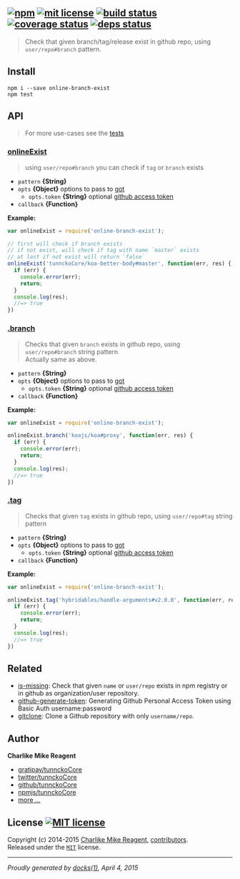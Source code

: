## [![npm][npmjs-img]][npmjs-url] [![mit license][license-img]][license-url] [![build status][travis-img]][travis-url] [![coverage status][coveralls-img]][coveralls-url] [![deps status][daviddm-img]][daviddm-url]

> Check that given branch/tag/release exist in github repo, using `user/repo#branch` pattern.

## Install
```
npm i --save online-branch-exist
npm test
```


## API
> For more use-cases see the [tests](./test.js)

### [onlineExist](./index.js#L30)
> using `user/repo#branch` you can check if `tag` or `branch` exists

- `pattern` **{String}**
- `opts` **{Object}** options to pass to [got](https://github.com/sindresorhus/got)
  + `opts.token` **{String}** optional [github access token](https://github.com/settings/tokens/new)
- `callback` **{Function}**

**Example:**

```js
var onlineExist = require('online-branch-exist');

// first will check if branch exists
// if not exist, will check if tag with name `master` exists
// at last if not exist will return `false`
onlineExist('tunnckoCore/koa-better-body#master', function(err, res) {
  if (err) {
    console.error(err);
    return;
  }
  console.log(res);
  //=> true
})
```

### [.branch](./index.js#L59)
> Checks that given `branch` exists in github repo, using `user/repo#branch` string pattern  
> Actually same as above.

- `pattern` **{String}**
- `opts` **{Object}** options to pass to [got](https://github.com/sindresorhus/got)
  + `opts.token` **{String}** optional [github access token](https://github.com/settings/tokens/new)
- `callback` **{Function}**

**Example:**

```js
var onlineExist = require('online-branch-exist');

onlineExist.branch('koajs/koa#proxy', function(err, res) {
  if (err) {
    console.error(err);
    return;
  }
  console.log(res);
  //=> true
})
```

### [.tag](./index.js#L74)
> Checks that given `tag` exists in github repo, using `user/repo#tag` string pattern

- `pattern` **{String}**
- `opts` **{Object}** options to pass to [got](https://github.com/sindresorhus/got)
  + `opts.token` **{String}** optional [github access token](https://github.com/settings/tokens/new)
- `callback` **{Function}**

**Example:**

```js
var onlineExist = require('online-branch-exist');

onlineExist.tag('hybridables/handle-arguments#v2.0.0', function(err, res) {
  if (err) {
    console.error(err);
    return;
  }
  console.log(res);
  //=> true
})
```


## Related
- [is-missing](https://github.com/tunnckoCore/is-missing): Check that given `name` or `user/repo` exists in npm registry or in github as organization/user repository.
- [github-generate-token](https://github.com/tunnckoCore/github-generate-token): Generating Github Personal Access Token using Basic Auth username:password
- [gitclone](https://github.com/tunnckoCore/gitclone): Clone a Github repository with only `username/repo`. 


## Author
**Charlike Mike Reagent**
+ [gratipay/tunnckoCore][author-gratipay]
+ [twitter/tunnckoCore][author-twitter]
+ [github/tunnckoCore][author-github]
+ [npmjs/tunnckoCore][author-npmjs]
+ [more ...][contrib-more]


## License [![MIT license][license-img]][license-url]
Copyright (c) 2014-2015 [Charlike Mike Reagent][contrib-more], [contributors][contrib-graf].  
Released under the [`MIT`][license-url] license.


[npmjs-url]: http://npm.im/online-branch-exist
[npmjs-img]: https://img.shields.io/npm/v/online-branch-exist.svg?style=flat&label=online-branch-exist

[coveralls-url]: https://coveralls.io/r/tunnckoCore/online-branch-exist?branch=master
[coveralls-img]: https://img.shields.io/coveralls/tunnckoCore/online-branch-exist.svg?style=flat

[license-url]: https://github.com/tunnckoCore/online-branch-exist/blob/master/license.md
[license-img]: https://img.shields.io/badge/license-MIT-blue.svg?style=flat

[travis-url]: https://travis-ci.org/tunnckoCore/online-branch-exist
[travis-img]: https://img.shields.io/travis/tunnckoCore/online-branch-exist.svg?style=flat

[daviddm-url]: https://david-dm.org/tunnckoCore/online-branch-exist
[daviddm-img]: https://img.shields.io/david/tunnckoCore/online-branch-exist.svg?style=flat

[author-gratipay]: https://gratipay.com/tunnckoCore
[author-twitter]: https://twitter.com/tunnckoCore
[author-github]: https://github.com/tunnckoCore
[author-npmjs]: https://npmjs.org/~tunnckocore

[contrib-more]: http://j.mp/1stW47C
[contrib-graf]: https://github.com/tunnckoCore/online-branch-exist/graphs/contributors

***

_Proudly generated by [docks(1)](https://github.com/tunnckoCore), April 4, 2015_
